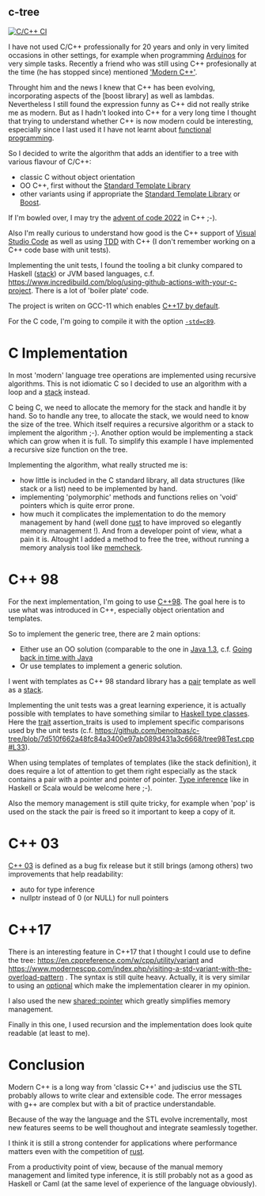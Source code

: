 c-tree
------

[![C/C++ CI](https://github.com/benoitpas/c-tree/actions/workflows/ccpp.yml/badge.svg)](https://github.com/benoitpas/c-tree/actions/workflows/ccpp.yml)

I have not used C/C++ professionally for 20 years and only in very limited occasions in other settings, for example when programming [Arduinos](https://www.arduino.cc/) for very simple tasks. Recently a friend who was still using C++ profesionally at the time (he has stopped since) mentioned ['Modern C++'](https://www.modernescpp.com/index.php/what-is-modern-c).

Throught him and the news I knew that C++ has been evolving, incorporating aspects of the [boost library] as well as lambdas. Nevertheless I still found the expression funny as C++ did not really strike me as modern. But as I hadn't looked into C++ for a very long time I thought that trying to understand whether C++ is now modern could be interesting, especially since I last used it I have not learnt about [functional programming](https://en.wikipedia.org/wiki/Functional_programming).

So I decided to write the algorithm that adds an identifier to a tree with various flavour of C/C++:
* classic C without object orientation
* OO C++, first without the [Standard Template Library](https://en.wikipedia.org/wiki/Standard_Template_Library)
* other variants using if appropriate the  [Standard Template Library](https://en.wikipedia.org/wiki/Standard_Template_Library) or [Boost](https://www.boost.org/).

If I'm bowled over, I may try the [advent of code 2022](https://adventofcode.com/2022) in C++ ;-).

Also I'm really curious to understand how good is the C++ support of [Visual Studio Code](https://code.visualstudio.com/) as well as using [TDD](https://code.visualstudio.com/) with C++ (I don't remember working on a C++ code base with unit tests).

Implementing the unit tests, I found the tooling a bit clunky compared to Haskell ([stack](https://docs.haskellstack.org/en/stable/)) or JVM based languages, c.f. https://www.incredibuild.com/blog/using-github-actions-with-your-c-project. There is a lot of 'boiler plate' code.

The project is writen on GCC-11 which enables [C++17 by default](https://gcc.gnu.org/gcc-11/changes.html).

For the C code, I'm going to compile it with the option [`-std=c89`](https://en.wikipedia.org/wiki/ANSI_C#C89).

# C Implementation

In most 'modern' language tree operations are implemented using recursive algorithms. This is not idiomatic C so I decided to use an algorithm with a loop and a [stack](https://en.wikipedia.org/wiki/Stack_(abstract_data_type)) instead.

C being C, we need to allocate the memory for the stack and handle it by hand. So to handle any tree, to allocate the stack, we would need to know the size of the tree. Which itself requires a recursive algorithm or a stack to implement the algorithm ;-). Another option would be implementing a stack which can grow when it is full. To simplify this example I have implemented a recursive size function on the tree.

Implementing the algorithm, what really structed me is:
* how little is included in the C standard library, all data structures (like stack or a list) need to be implemented by hand.
* implementing 'polymorphic' methods and functions relies on 'void' pointers which is quite error prone.
* how much it complicates the implementation to do the memory management by hand (well done [rust](https://www.rust-lang.org/) to have improved so elegantly memory management !). And from a developer point of view, what a pain it is. Altought I added a method to free the tree, without running a memory analysis tool like [memcheck](https://valgrind.org/).

# C++ 98

For the next implementation, I'm going to use [C++98](https://en.wikipedia.org/wiki/C%2B%2B#Standardization). The goal here is to use what was introduced in C++, especially object orientation and templates.

So to implement the generic tree, there are 2 main options:
* Either use an OO solution (comparable to the one in [Java 1.3](https://github.com/benoitpas/java3-tree/), c.f. [Going back in time with Java](https://medium.com/@benoitpas/going-back-in-time-with-java-81c37c87ecfc])
* Or use templates to implement a generic solution.

I went with templates as C++ 98 standard library has a [pair](https://en.cppreference.com/w/cpp/utility/pair/pair) template as well as a [stack](https://en.cppreference.com/w/cpp/container/stack).

Implementing the unit tests was a great learning experience, it is actually possible with templates to have something similar to [Haskell type classes](https://book.realworldhaskell.org/read/using-typeclasses.html). Here the [trait](https://accu.org/journals/overload/9/43/frogley_442/) assertion_traits is used to implement specific comparisons used by the unit tests (c.f. https://github.com/benoitpas/c-tree/blob/7d510f662a48fc84a3400e97ab089d431a3c6668/tree98Test.cpp#L33).

When using templates of templates of templates (like the stack definition), it does require a lot of attention to get them right especially as the stack contains a pair with a pointer and pointer of pointer. [Type inference](https://wiki.haskell.org/Type_inference) like in Haskell or Scala would be welcome here ;-).

Also the memory management is still quite tricky, for example when 'pop' is used on the stack the pair is freed so it important to keep a copy of it.

# C++ 03

[C++ 03](https://en.wikipedia.org/wiki/C%2B%2B03) is defined as a bug fix release but it still brings (among others) two improvements that help readability:
* auto for type inference
* nullptr instead of 0 (or NULL) for null pointers

# C++17
There is an interesting feature in C++17 that I thought I could use to define the tree:
 https://en.cppreference.com/w/cpp/utility/variant and https://www.modernescpp.com/index.php/visiting-a-std-variant-with-the-overload-pattern . The syntax is still quite heavy. Actually, it is very similar to using an [optional](https://en.cppreference.com/w/cpp/utility/optional) which make the implementation clearer in my opinion.

 I also used the new [shared::pointer](https://en.cppreference.com/w/cpp/memory/shared_ptr) which greatly simplifies memory management.

 Finally in this one, I used recursion and the implementation does look quite readable (at least to me).

 # Conclusion

 Modern C++ is a long way from 'classic C++' and judiscius use the STL probably allows to write clear and extensible code. The error messages with g++ are complex but with a bit of practice understandable.

Because of the way the language and the STL evolve incrementally, most new features seems to be well thoughout and integrate seamlessly together.

I think it is still a strong contender for applications where performance matters even with the competition of [rust](https://www.rust-lang.org/).

From a productivity point of view, because of the manual memory management and limited type inference, it is still probably not as a good as Haskell or Caml (at the same level of experience of the language obviously).